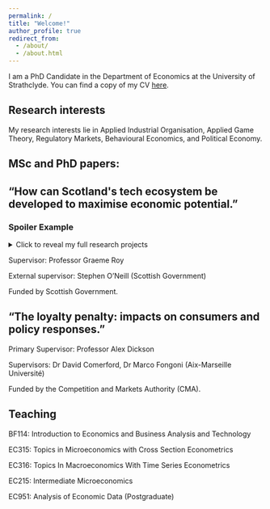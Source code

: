 ```yaml
---
permalink: / 
title: "Welcome!"
author_profile: true
redirect_from: 
  - /about/
  - /about.html
---
```



I am a PhD Candidate in the Department of Economics at the University of Strathclyde. 
You can find a copy of my CV [here](https://yurizhukov.github.io/files/Zhukov-CV-November-2024.pdf).


Research interests
------

My research interests lie in Applied Industrial Organisation, Applied Game Theory, Regulatory Markets, Behavioural Economics, and Political Economy.


MSc and PhD papers:
------

“How can Scotland's tech ecosystem be developed to maximise economic potential.”
------
### Spoiler Example

<details>
  <summary>Click to reveal my full research projects</summary>
  <p>Here are additional details on the research papers and projects I am working on...</p>
  <p>More content can be hidden here, such as drafts or unpublished work.</p>
</details>

Supervisor: Professor Graeme Roy 

External supervisor: Stephen O’Neill (Scottish Government)

Funded by Scottish Government.

“The loyalty penalty: impacts on consumers and policy responses.”
------
Primary Supervisor: Professor Alex Dickson 

Supervisors: Dr David Comerford, Dr Marco Fongoni (Aix-Marseille Université)

Funded by the Competition and Markets Authority (CMA).



Teaching
------
BF114: Introduction to Economics and Business Analysis and Technology

EC315: Topics in Microeconomics with Cross Section Econometrics

EC316: Topics In Macroeconomics With Time Series Econometrics

EC215: Intermediate Microeconomics

EC951: Analysis of Economic Data (Postgraduate) 